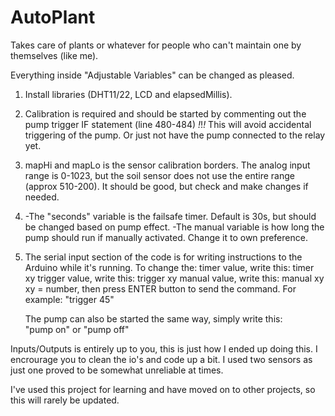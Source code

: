 # AutoPlant
Takes care of plants or whatever for people who can't maintain one by themselves (like me).  


  Everything inside "Adjustable Variables" can be changed as pleased.

  1. Install libraries (DHT11/22, LCD and elapsedMillis). 

  2. Calibration is required and should be started by commenting out the pump trigger IF statement (line 480-484) *!*!*!*
     This will avoid accidental triggering of the pump. Or just not have the pump connected to the relay yet. 

  3. mapHi and mapLo is the sensor calibration borders. The analog input range is 0-1023, but the soil sensor
     does not use the entire range (approx 510-200). It should be good, but check and make changes if needed. 
  
  4. -The "seconds" variable is the failsafe timer. Default is 30s, but should be changed based on pump effect.
     -The manual variable is how long the pump should run if manually activated. Change it to own preference. 

  5. The serial input section of the code is for writing instructions to the Arduino while it's running. 
     To change the:
     timer value,   write this: timer xy
     trigger value, write this: trigger xy
     manual value,  write this: manual xy
     xy = number, then press ENTER button to send the command. For example: "trigger 45"

     The pump can also be started the same way, simply write this:  
     "pump on" or "pump off" 

Inputs/Outputs is entirely up to you, this is just how I ended up doing this. I encrourage you to clean the io's and code up a bit. 
I used two sensors as just one proved to be somewhat unreliable at times. 

I've used this project for learning and have moved on to other projects, so this will rarely be updated. 

